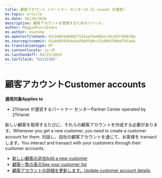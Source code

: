 ```yaml
---
title: 顧客アカウント (パートナー センターの 21 vianet が運営)
ms.topic: article
ms.date: 10/29/2018
description: 顧客アカウントを管理するためのリソース。
author: MaggiePucciEvans
ms.author: evansma
ms.openlocfilehash: 93cbd054db0827135aaf6e8bb2c1dcd55768b78a
ms.sourcegitcommit: b1ab80345b4e4af649fb8cc51d96d798e0791ade
ms.translationtype: HT
ms.contentlocale: ja-JP
ms.lasthandoff: 04/23/2019
ms.locfileid: "62132392"
---
```

# <a name="customer-accounts"></a><span data-ttu-id="715d7-103">顧客アカウント</span><span class="sxs-lookup"><span data-stu-id="715d7-103">Customer accounts</span></span>

<span data-ttu-id="715d7-104">**適用対象**</span><span class="sxs-lookup"><span data-stu-id="715d7-104">**Applies to**</span></span>

-   <span data-ttu-id="715d7-105">21Vianet が運営するパートナー センター</span><span class="sxs-lookup"><span data-stu-id="715d7-105">Partner Center operated by 21Vianet</span></span>

<span data-ttu-id="715d7-106">新しい顧客を取得するたびに、それらの顧客アカウントを作成する必要があります。</span><span class="sxs-lookup"><span data-stu-id="715d7-106">Whenever you get a new customer, you need to create a customer account for them.</span></span> <span data-ttu-id="715d7-107">対話し、自社の顧客アカウントを通じて、お客様を transact します。</span><span class="sxs-lookup"><span data-stu-id="715d7-107">You interact and transact with your customers through their customer accounts.</span></span> 

-   [<span data-ttu-id="715d7-108">新しい顧客の追加</span><span class="sxs-lookup"><span data-stu-id="715d7-108">Add a new customer</span></span>](add-a-new-customer.md)
-   [<span data-ttu-id="715d7-109">顧客一覧の表示</span><span class="sxs-lookup"><span data-stu-id="715d7-109">See your customer list</span></span>](see-your-customer-list.md)
-   [<span data-ttu-id="715d7-110">顧客アカウントの詳細を更新します。</span><span class="sxs-lookup"><span data-stu-id="715d7-110">Update customer account details</span></span>](update-customer-account-info.md)

 

 




